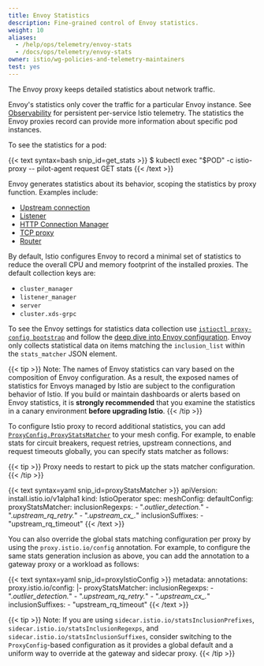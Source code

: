 ```yaml
---
title: Envoy Statistics
description: Fine-grained control of Envoy statistics.
weight: 10
aliases:
  - /help/ops/telemetry/envoy-stats
  - /docs/ops/telemetry/envoy-stats
owner: istio/wg-policies-and-telemetry-maintainers
test: yes
---
```


The Envoy proxy keeps detailed statistics about network traffic.

Envoy's statistics only cover the traffic for a particular Envoy instance.  See
[Observability](/pt-br/docs/tasks/observability/) for persistent per-service Istio telemetry.  The
statistics the Envoy proxies record can provide more information about specific pod instances.

To see the statistics for a pod:

{{< text syntax=bash snip_id=get_stats >}}
$ kubectl exec "$POD" -c istio-proxy -- pilot-agent request GET stats
{{< /text >}}

Envoy generates statistics about its behavior, scoping the statistics by proxy function. Examples include:

- [Upstream connection](https://www.envoyproxy.io/docs/envoy/latest/configuration/upstream/cluster_manager/cluster_stats)
- [Listener](https://www.envoyproxy.io/docs/envoy/latest/configuration/listeners/stats)
- [HTTP Connection Manager](https://www.envoyproxy.io/docs/envoy/latest/configuration/http/http_conn_man/stats)
- [TCP proxy](https://www.envoyproxy.io/docs/envoy/latest/configuration/listeners/network_filters/tcp_proxy_filter#statistics)
- [Router](https://www.envoyproxy.io/docs/envoy/latest/configuration/http/http_filters/router_filter.html?highlight=vhost#statistics)

By default, Istio configures Envoy to record a minimal set of statistics to reduce the overall CPU and memory footprint of the installed proxies. The default collection
keys are:

- `cluster_manager`
- `listener_manager`
- `server`
- `cluster.xds-grpc`

To see the Envoy settings for statistics data collection use
[`istioctl proxy-config bootstrap`](/pt-br/docs/reference/commands/istioctl/#istioctl-proxy-config-bootstrap) and follow the
[deep dive into Envoy configuration](/pt-br/docs/ops/diagnostic-tools/proxy-cmd/#deep-dive-into-envoy-configuration).
Envoy only collects statistical data on items matching the `inclusion_list` within
the `stats_matcher` JSON element.

{{< tip >}}
Note: The names of Envoy statistics can vary based on the composition of Envoy configuration. As a result, the exposed names of statistics for Envoys managed by Istio are subject to the configuration behavior of Istio.
If you build or maintain dashboards or alerts based on Envoy statistics, it is **strongly recommended** that you examine the
statistics in a canary environment **before upgrading Istio**.
{{< /tip >}}

To configure Istio proxy to record additional statistics, you can add [`ProxyConfig.ProxyStatsMatcher`](/pt-br/docs/reference/config/istio.mesh.v1alpha1/#ProxyStatsMatcher) to your mesh config. For example, to enable stats for circuit breakers, request retries, upstream connections, and request timeouts globally, you can specify stats matcher as follows:

{{< tip >}}
Proxy needs to restart to pick up the stats matcher configuration.
{{< /tip >}}

{{< text syntax=yaml snip_id=proxyStatsMatcher >}}
apiVersion: install.istio.io/v1alpha1
kind: IstioOperator
spec:
  meshConfig:
    defaultConfig:
      proxyStatsMatcher:
        inclusionRegexps:
          - ".*outlier_detection.*"
          - ".*upstream_rq_retry.*"
          - ".*upstream_cx_.*"
        inclusionSuffixes:
          - "upstream_rq_timeout"
{{< /text >}}

You can also override the global stats matching configuration per proxy by using the `proxy.istio.io/config` annotation. For example, to configure the same stats generation inclusion as above, you can add the annotation to a gateway proxy or a workload as follows:

{{< text syntax=yaml snip_id=proxyIstioConfig >}}
metadata:
  annotations:
    proxy.istio.io/config: |-
      proxyStatsMatcher:
        inclusionRegexps:
        - ".*outlier_detection.*"
        - ".*upstream_rq_retry.*"
        - ".*upstream_cx_.*"
        inclusionSuffixes:
        - "upstream_rq_timeout"
{{< /text >}}

{{< tip >}}
Note: If you are using `sidecar.istio.io/statsInclusionPrefixes`, `sidecar.istio.io/statsInclusionRegexps`, and `sidecar.istio.io/statsInclusionSuffixes`, consider switching to the `ProxyConfig`-based configuration as it provides a global default and a uniform way to override at the gateway and sidecar proxy.
{{< /tip >}}
